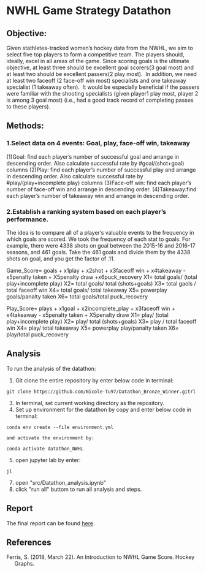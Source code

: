 # NWHL Game Strategy Datathon 

## Objective:
Given stathletes-tracked women’s hockey data from the NWHL, we aim to select five top players to form a competitive team. The players should, ideally, excel in all areas of the game. Since scoring goals is the ultimate objective, at least three should be excellent goal scorers(3 goal most) and at least two should be excellent passers(2 play most).  In addition, we need at least two faceoff (2 face-off win most) specialists and one takeaway specialist (1 takeaway often).  It would be especially beneficial if the passers were familiar with the shooting specialists (given player1 play most, player 2 is among 3 goal most) (i.e., had a good track record of completing passes to these players). 

## Methods:
### 1.Select data on 4 events: Goal, play, face-off win, takeaway
(1)Goal: find each player’s number of successful goal and arrange in descending order. Also calculate successful rate by #goal/(shot+goal) columns
(2)Play: find each player’s number of successful play and arrange in descending order.  Also calculate successful rate by #play/(play+incomplete play) columns
(3)Face-off win: find each player’s number of face-off win and arrange in descending order. 
(4)Takeaway:find each player’s number of takeaway win and arrange in descending order. 

### 2.Establish a ranking system based on each player’s performance.
The idea is to compare all of a player’s valuable events to the frequency in which goals are scored. We took the frequency of each stat to goals. For example, there were 4338 shots on goal between the 2015-16 and 2016-17 seasons, and 461 goals. Take the 461 goals and divide them by the 4338 shots on goal, and you get the factor of .11.

Game_Score= goals + x1play + x2shot + x3faceoff win + x4takeaway - x5penalty taken + X5penalty draw +x6puck_recovery
X1= total goals/ (total play+incomplete play)
X2= total goals/ total (shots+goals)
X3= total gaols / total faceoff win
X4= total goals/ total takeaway
X5= powerplay goals/panalty taken 
X6= total goals/total puck_recovery

Play_Score= plays + x1goal + x2incomplete_play + x3faceoff win + x4takeaway - x5penalty taken + X5penalty draw
X1= play/ (total play+incomplete play)
X2= play/ total (shots+goals)
X3= play / total faceoff win
X4= play/ total takeaway
X5= powerplay play/panalty taken 
X6= play/total puck_recovery

## Analysis
To run the analysis of the datathon:
1. Git clone the entire repository by enter below code in terminal:
```
git clone https://github.com/Nicole-Tu97/Datathon_Bronze_Winner.gitrl
```
3. In terminal, set current working directory as the repository.
4. Set up environment for the datathon by copy and enter below code in terminal:
``` 
conda env create --file environment.yml
```
    and activate the environment by:
```
conda activate datathon_NWHL
```
5. open jupyter lab by enter:
``` 
jl
``` 
7. open "src/Datathon_analysis.ipynb"
8. click "run all" buttom to run all analysis and steps.  

## Report
The final report can be found
[here](https://github.com/Nicole-Tu97/Datathon_Bronze_Winner/blob/main/report/Datathon-YejunTu_Orange.pdf).

## References
<div id="refs" class="references hanging-indent">

<div id="ref-Ferris2018">
    
Ferris, S. (2018, March 22). An Introduction to NWHL Game Score. Hockey Graphs.

</div>



